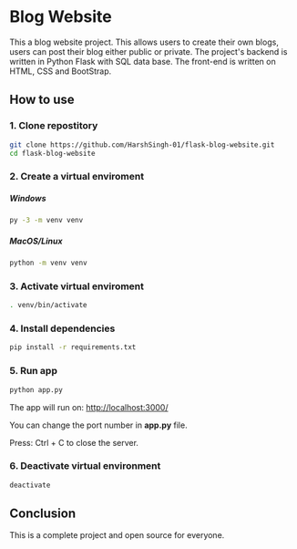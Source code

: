 # Blog Website
This a blog website project. This allows users to create their own blogs, users can post their blog either public or private. 
The project's backend is written in Python Flask with SQL data base. The front-end is written on HTML, CSS and BootStrap.

## How to use <br/>
### 1. Clone repostitory <br/>
```sh
git clone https://github.com/HarshSingh-01/flask-blog-website.git
cd flask-blog-website
```

### 2. Create a virtual enviroment <br/>

##### Windows 
```sh
py -3 -m venv venv
```

##### MacOS/Linux
```sh
python -m venv venv
```

### 3. Activate virtual enviroment <br/>
```sh
. venv/bin/activate
```

### 4. Install dependencies <br/>
```sh
pip install -r requirements.txt
```

### 5. Run app <br/>
```sh
python app.py
```

The app will run on:
[http://localhost:3000/](http://localhost:3000/)

You can change the port number in <strong>app.py</strong> file.

Press: Ctrl + C to close the server.

### 6. Deactivate virtual environment <br/>
```sh
deactivate
```

## Conclusion
This is a complete project and open source for everyone.



